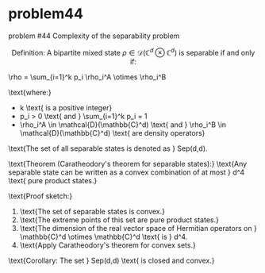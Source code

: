 # problem44
problem #44 Complexity of the separability problem


$$\text{Definition: A bipartite mixed state } \rho \in \mathcal{D}(\mathbb{C}^d \otimes \mathbb{C}^d) \text{ is separable if and only if:}$$

\rho = \sum_{i=1}^k p_i \rho_i^A \otimes \rho_i^B

\text{where:}
- k \text{ is a positive integer}
- p_i > 0 \text{ and } \sum_{i=1}^k p_i = 1
- \rho_i^A \in \mathcal{D}(\mathbb{C}^d) \text{ and } \rho_i^B \in \mathcal{D}(\mathbb{C}^d) \text{ are density operators}

\text{The set of all separable states is denoted as } Sep(d,d).

\text{Theorem (Caratheodory's theorem for separable states):}
\text{Any separable state can be written as a convex combination of at most } d^4 \text{ pure product states.}

\text{Proof sketch:}
1. \text{The set of separable states is convex.}
2. \text{The extreme points of this set are pure product states.}
3. \text{The dimension of the real vector space of Hermitian operators on } \mathbb{C}^d \otimes \mathbb{C}^d \text{ is } d^4.
4. \text{Apply Caratheodory's theorem for convex sets.}

\text{Corollary: The set } Sep(d,d) \text{ is closed and convex.}
